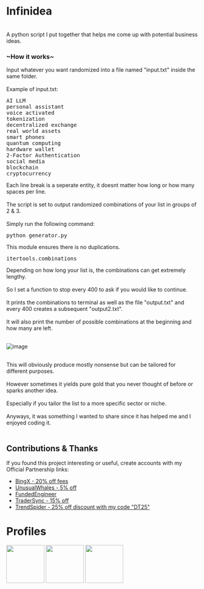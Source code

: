 # Infinidea
<br>
A python script I put together that helps me come up with potential business ideas.

<h3>~How it works~</h3>
Input whatever you want randomized into a file named "input.txt" inside the same folder.
<br>
<br>
Example of input.txt:
<pre>
AI LLM
personal assistant
voice activated
tokenization
decentralized exchange
real world assets
smart phones
quantum computing
hardware wallet
2-Factor Authentication
social media
blockchain
cryptocurrency
</pre>
Each line break is a seperate entity, it doesnt matter how long or how many spaces per line.
<br><br>
The script is set to output randomized combinations of your list in groups of 2 & 3.
<br><br>
Simply run the following command:
<pre>
python generator.py
</pre>
This module ensures there is no duplications.<br>
<pre>
itertools.combinations
</pre>
Depending on how long your list is, the combinations can get extremely lengthy.
<br><br>
So I set a function to stop every 400 to ask if you would like to continue.
<br><br>
It prints the combinations to terminal as well as the file "output.txt" and every 400 creates a subsequent "output2.txt".
<br><br>
It will also print the number of possible combinations at the beginning and how many are left.
<br><br>


![image](https://github.com/d3f4ultt/Infinidea/assets/19330641/63b45e24-cb5b-433b-a59d-a387acb80072)




<br>
This will obviously produce mostly nonsense but can be tailored for different purposes.
<br><br>
However sometimes it yields pure gold that you never thought of before or sparks another idea.
<br><br>
Especially if you tailor the list to a more specific sector or niche.
<br><br>
Anyways, it was something I wanted to share since it has helped me and I enjoyed coding it.
<br><br>

## Contributions & Thanks
If you found this project interesting or useful, create accounts with my Official Partnership links:
- [BingX - 20% off fees](https://bingx.com/en-us/partner/D3f4ult)
- [UnusualWhales - 5% off](http://unusualwhales.com/referral#d3f4ult)
- [FundedEngineer](https://dashboard.fundedengineer.com/evaluation?affiliateid=d3f4ult)
- [TraderSync - 15% off](https://www.tradersync.com/?ref=d3f4ulttrades)
- [TrendSpider - 25% off discount with my code "DT25"](https://trendspider.com/?_go=d3f4ult)

# Profiles
<a href="https://twitter.com/ApolloAlgo"><img src="https://i.pinimg.com/originals/aa/3d/75/aa3d750ddec109594ac7c89cb8cbabab.jpg" width="100" height="100"></a>
<a href="https://discord.gg/ApolloAlgo"><img src="https://i.pinimg.com/originals/b6/fe/4a/b6fe4a830e0263d8344b63e3dbcf3033.jpg" width="100" height="100"></a>
<a href="https://youtube.com/ApolloAlgo"><img src="https://i.pinimg.com/originals/f4/14/b8/f414b816ef11df2c1eaae61f2fc8c489.jpg" width="100" height="100"></a>
